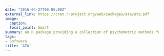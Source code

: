 ```yaml
---
date: "2016-04-27T00:00:00Z"
external_link: https://cran.r-project.org/web/packages/ata/ata.pdf
image: 
  caption: 
  focal_point: Smart
summary: An R package providing a collection of psychometric methods for automated test assembly.
tags:
- Software
title: 'ATA'
---
```

